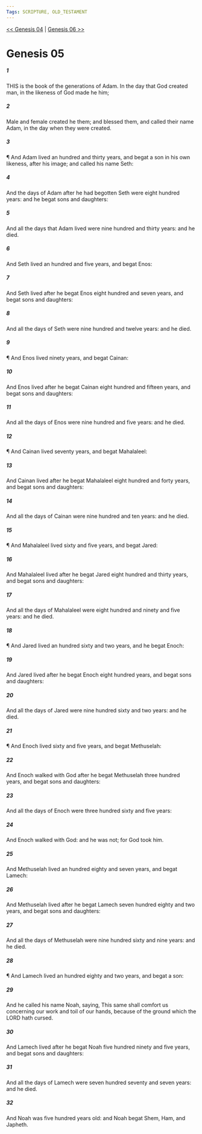 ```yaml
---
Tags: SCRIPTURE, OLD_TESTAMENT
---
```


[<< Genesis 04](OLD_TESTAMENT/01_Genesis/Genesis_04.md) | [Genesis 06 >>](OLD_TESTAMENT/01_Genesis/Genesis_06.md)

# Genesis 05

##### 1
 THIS is the book of the generations of Adam.  In the day that God created man, in the likeness of God made he him;
##### 2
 Male and female created he them; and blessed them, and called their name Adam, in the day when they were created.
##### 3
 ¶ And Adam lived an hundred and thirty years, and begat a son in his own likeness, after his image; and called his name Seth:
##### 4
 And the days of Adam after he had begotten Seth were eight hundred years: and he begat sons and daughters:
##### 5
 And all the days that Adam lived were nine hundred and thirty years: and he died.
##### 6
 And Seth lived an hundred and five years, and begat Enos:
##### 7
 And Seth lived after he begat Enos eight hundred and seven years, and begat sons and daughters:
##### 8
 And all the days of Seth were nine hundred and twelve years: and he died.
##### 9
 ¶ And Enos lived ninety years, and begat Cainan:
##### 10
 And Enos lived after he begat Cainan eight hundred and fifteen years, and begat sons and daughters:
##### 11
 And all the days of Enos were nine hundred and five years: and he died.
##### 12
 ¶ And Cainan lived seventy years, and begat Mahalaleel:
##### 13
 And Cainan lived after he begat Mahalaleel eight hundred and forty years, and begat sons and daughters:
##### 14
 And all the days of Cainan were nine hundred and ten years: and he died.
##### 15
 ¶ And Mahalaleel lived sixty and five years, and begat Jared:
##### 16
 And Mahalaleel lived after he begat Jared eight hundred and thirty years, and begat sons and daughters:
##### 17
 And all the days of Mahalaleel were eight hundred and ninety and five years: and he died.
##### 18
 ¶ And Jared lived an hundred sixty and two years, and he begat Enoch:
##### 19
 And Jared lived after he begat Enoch eight hundred years, and begat sons and daughters:
##### 20
 And all the days of Jared were nine hundred sixty and two years: and he died.
##### 21
 ¶ And Enoch lived sixty and five years, and begat Methuselah:
##### 22
 And Enoch walked with God after he begat Methuselah three hundred years, and begat sons and daughters:
##### 23
 And all the days of Enoch were three hundred sixty and five years:
##### 24
 And Enoch walked with God: and he was not; for God took him.
##### 25
 And Methuselah lived an hundred eighty and seven years, and begat Lamech:
##### 26
 And Methuselah lived after he begat Lamech seven hundred eighty and two years, and begat sons and daughters:
##### 27
 And all the days of Methuselah were nine hundred sixty and nine years: and he died.
##### 28
 ¶ And Lamech lived an hundred eighty and two years, and begat a son:
##### 29
 And he called his name Noah, saying, This same shall comfort us concerning our work and toil of our hands, because of the ground which the LORD hath cursed.
##### 30
 And Lamech lived after he begat Noah five hundred ninety and five years, and begat sons and daughters:
##### 31
 And all the days of Lamech were seven hundred seventy and seven years: and he died.
##### 32
 And Noah was five hundred years old: and Noah begat Shem, Ham, and Japheth.
